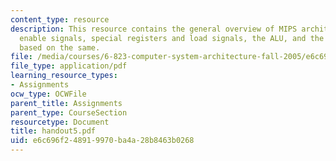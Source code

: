 ```yaml
---
content_type: resource
description: This resource contains the general overview of MIPS architecture including
  enable signals, special registers and load signals, the ALU, and the microprogramming
  based on the same.
file: /media/courses/6-823-computer-system-architecture-fall-2005/e6c696f248919970ba4a28b8463b0268_handout5.pdf
file_type: application/pdf
learning_resource_types:
- Assignments
ocw_type: OCWFile
parent_title: Assignments
parent_type: CourseSection
resourcetype: Document
title: handout5.pdf
uid: e6c696f2-4891-9970-ba4a-28b8463b0268
---
```

